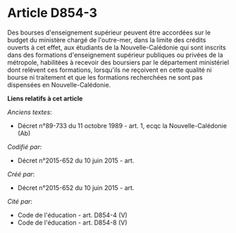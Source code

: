 # Article D854-3

Des bourses d'enseignement supérieur peuvent être accordées sur le budget du ministère chargé de l'outre-mer, dans la limite
des crédits ouverts à cet effet, aux étudiants de la Nouvelle-Calédonie qui sont inscrits dans des formations d'enseignement
supérieur publiques ou privées de la métropole, habilitées à recevoir des boursiers par le département ministériel dont
relèvent ces formations, lorsqu'ils ne reçoivent en cette qualité ni bourse ni traitement et que les formations recherchées
ne sont pas dispensées en Nouvelle-Calédonie.

**Liens relatifs à cet article**

_Anciens textes_:

  - Décret n°89-733 du 11 octobre 1989 - art. 1, ecqc la Nouvelle-Calédonie (Ab)

_Codifié par_:

  - Décret n°2015-652 du 10 juin 2015 - art.

_Créé par_:

  - Décret n°2015-652 du 10 juin 2015 - art.

_Cité par_:

  - Code de l'éducation - art. D854-4 (V)
  - Code de l'éducation - art. D854-8 (V)
